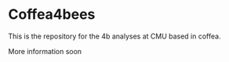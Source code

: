 # Coffea4bees

This is the repository for the 4b analyses at CMU based in coffea. 

More information soon

